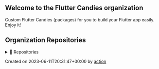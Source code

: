 ## Welcome to the Flutter Candies organization

Custom Flutter Candies (packages) for you to build your Flutter app easily. Enjoy it!

## Organization Repositories

<details><summary>📖 Repositories</summary>

| Name | Description | Stars | Latest Commit |
| ---- | --- | ----------- | ------------- |
| [issue_template_yaml](https://github.com/flutter-fix-something/issue_template_yaml) | <no description> | 6 | 2023-02-17T07:14:09Z |
| [flutter_asset_generator](https://github.com/flutter-fix-something/flutter_asset_generator) | Generate an R file for mapping all assets. Supports preview of image. | 1 | 2023-04-19T08:56:51Z |
| [github.dart](https://github.com/flutter-fix-something/github.dart) | GitHub Client Library for Dart | 0 | 2019-10-18T08:49:27Z |
| [Test_Travis_CI](https://github.com/flutter-fix-something/Test_Travis_CI) | <no description> | 0 | 2020-01-19T08:44:17Z |
| [ff_annotation_route](https://github.com/flutter-fix-something/ff_annotation_route) | Provide route generator to create route map quickly by annotations. | 0 | 2020-04-08T00:51:04Z |
| [flutter_photo_manager](https://github.com/flutter-fix-something/flutter_photo_manager) | <no description> | 0 | 2021-10-18T09:26:59Z |
| [rebase-history](https://github.com/flutter-fix-something/rebase-history) | <no description> | 0 | 2020-04-15T03:19:52Z |
| [test_files](https://github.com/flutter-fix-something/test_files) | <no description> | 0 | 2020-04-29T07:06:56Z |
| [TestOutImageInPages](https://github.com/flutter-fix-something/TestOutImageInPages) | <no description> | 0 | 2020-07-13T02:34:19Z |
| [ffi_learn](https://github.com/flutter-fix-something/ffi_learn) | <no description> | 0 | 2020-12-03T04:28:29Z |
| [big_data_store](https://github.com/flutter-fix-something/big_data_store) | <no description> | 0 | 2020-12-02T09:21:56Z |
| [workflow_yml_template](https://github.com/flutter-fix-something/workflow_yml_template) | <no description> | 0 | 2023-02-12T05:28:57Z |
| [auto-label-action](https://github.com/flutter-fix-something/auto-label-action) | <no description> | 0 | 2023-02-20T05:46:53Z |
| [dio](https://github.com/flutter-fix-something/dio) | A powerful HTTP package for Dart/Flutter, which supports Global settings, Interceptors, FormData, Aborting and canceling a request, Files uploading and downloading, Requests timeout, Custom adapters, etc. | 0 | 2023-02-24T03:54:08Z |
| [ActionTestRepo1](https://github.com/flutter-fix-something/ActionTestRepo1) | 用来测试Action的功能 | 0 | 2023-02-24T09:08:05Z |
| [TestAction](https://github.com/flutter-fix-something/TestAction) | <no description> | 0 | 2023-03-13T12:11:10Z |
| [PubErrorReport](https://github.com/flutter-fix-something/PubErrorReport) | <no description> | 0 | 2023-03-31T12:01:58Z |
| [run-issue-as-shell](https://github.com/flutter-fix-something/run-issue-as-shell) | <no description> | 0 | 2023-04-04T06:50:46Z |


</details>

Created on 2023-06-11T20:31:47+00:00 by [action](https://github.com/CaiJingLong/action-org-repo-list.git)


